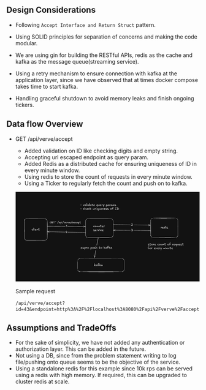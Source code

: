 ## Design Considerations

- Following `Accept Interface and Return Struct` pattern.
- Using SOLID principles for separation of concerns and making the code modular.

- We are using gin for building the RESTful APIs, redis as the cache and kafka as the message queue(streaming service).
- Using a retry mechanism to ensure connection with kafka at the application layer, since we have observed that at times docker compose takes time to start kafka.
- Handling graceful shutdown to avoid memory leaks and finish ongoing tickers. 

## Data flow Overview

- GET /api/verve/accept
    - Added validation on ID like checking digits and empty string.
    - Accepting url escaped endpoint as query param.
    - Added Redis as a distributed cache for ensuring uniqueness of ID in every minute window.
    - Using redis to store the count of requests in every minute window.
    - Using a Ticker to regularly fetch the count and push on to kafka.

    ![alt text](./images/image.png)

    Sample request
    ```shell
    /api/verve/accept?id=43&endpoint=http%3A%2F%2Flocalhost%3A8080%2Fapi%2Fverve%2Faccept
    ```

## Assumptions and TradeOffs

- For the sake of simplicity, we have not added any authentication or authorization layer. This can be added in the future.
- Not using a DB, since from the problem statement writing to log file/pushing onto queue seems to be the objective of the service.
- Using a standalone redis for this example since 10k rps can be served using a redis with high memory. If required, this can be upgraded to cluster redis at scale. 
